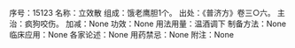 序号：15123
名称：立效散
组成：饿老鹰胆1个。
出处：《普济方》卷三○六。
主治：疯狗咬伤。
加减：None
功效：None
用法用量：温酒调下
制备方法：None
临床应用：None
各家论述：None
用药禁忌：None
附注：None
